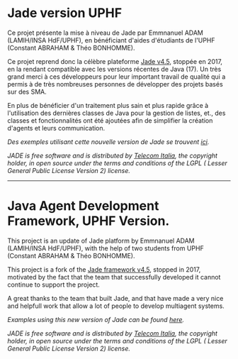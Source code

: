 # Jade version UPHF

Ce projet présente la mise à niveau de Jade par Emmnanuel ADAM (LAMIH/INSA HdF/UPHF), en bénéficiant d'aides d'étudiants de l'UPHF (Constant ABRAHAM & Théo BONHOMME).

Ce projet reprend donc la célèbre plateforme [Jade v4.5](https://jade.tilab.com/), stoppée en 2017, en la rendant compatible avec les versions récentes de Java (17).
Un très grand merci à ces développeurs pour leur important travail de qualité qui a permis à de très nombreuses personnes de développer des projets basés sur des SMA.

En plus de bénéficier d'un traitement plus sain et plus rapide grâce à l'utilisation des dernières classes de Java pour la gestion de listes, et., des classes et fonctionnalités ont été ajoutées afin de simplifier la création d'agents et leurs communication.

*Des exemples utilisant cette nouvelle version de Jade se trouvent [ici](https://emmanueladam.github.io/jade/).*

*JADE is free software and is distributed by [Telecom Italia](https://www.gruppotim.it/it.html), the copyright holder, in open source under the terms and conditions of the LGPL ( Lesser General Public License Version 2) license.*


---
# Java Agent Development Framework, UPHF Version.

This project is an update of Jade platform by Emmnanuel ADAM (LAMIH/INSA HdF/UPHF), with the help of two students from UPHF (Constant ABRAHAM & Théo BONHOMME).


This project is a fork of the [Jade framework v4.5](https://jade.tilab.com/), stopped in 2017, motivated by the fact that the team that successfully developed it cannot continue to support the project.

A great thanks to the team that built Jade, and that have made a very nice and helpfull work that allow a lot of people to develop multiagent systems.

*Examples using this new version of Jade can be found [here](https://emmanueladam.github.io/jade/).*

*JADE is free software and is distributed by [Telecom Italia](https://www.gruppotim.it/it.html), the copyright holder, in open source under the terms and conditions of the LGPL ( Lesser General Public License Version 2) license.*

